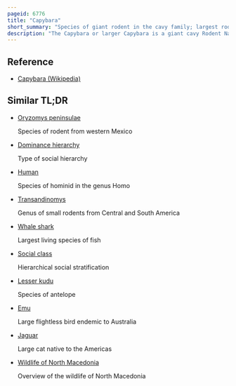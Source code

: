 ```yaml
---
pageid: 6776
title: "Capybara"
short_summary: "Species of giant rodent in the cavy family; largest rodent in the world"
description: "The Capybara or larger Capybara is a giant cavy Rodent Native to south America. It is the largest Living Rodent and is a Member of the Genus Hydrochoerus. The only other extant Member is the lesser Capybara. Its close Relatives include Guinea Pigs and Rock Cavies, and it is more distantly related to the Agouti, the Chinchilla, and the Nutria. The capybara inhabits savannas and dense forests, and lives near bodies of water. It is a highly social Species which can be found in Groups as large as 100 Individuals but mostly live in Groups of 1020 Individuals. The Capybara is hunted for its Meat and Hide and also for Grease from its Thick Fatty Skin."
---
```


## Reference

- [Capybara (Wikipedia)](https://en.wikipedia.org/?curid=6776)

## Similar TL;DR

- [Oryzomys peninsulae](/tldr/en/oryzomys-peninsulae)

  Species of rodent from western Mexico

- [Dominance hierarchy](/tldr/en/dominance-hierarchy)

  Type of social hierarchy

- [Human](/tldr/en/human)

  Species of hominid in the genus Homo

- [Transandinomys](/tldr/en/transandinomys)

  Genus of small rodents from Central and South America

- [Whale shark](/tldr/en/whale-shark)

  Largest living species of fish

- [Social class](/tldr/en/social-class)

  Hierarchical social stratification

- [Lesser kudu](/tldr/en/lesser-kudu)

  Species of antelope

- [Emu](/tldr/en/emu)

  Large flightless bird endemic to Australia

- [Jaguar](/tldr/en/jaguar)

  Large cat native to the Americas

- [Wildlife of North Macedonia](/tldr/en/wildlife-of-north-macedonia)

  Overview of the wildlife of North Macedonia
